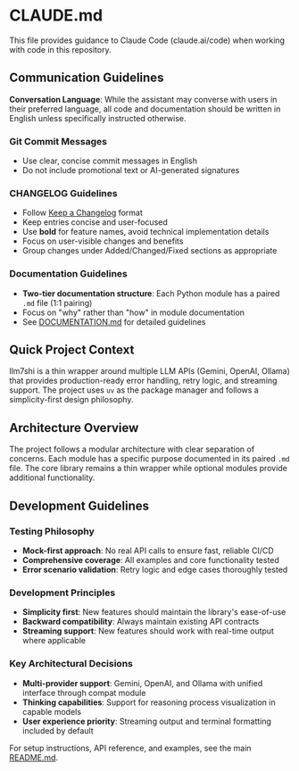 # CLAUDE.md

This file provides guidance to Claude Code (claude.ai/code) when working with code in this repository.

## Communication Guidelines

**Conversation Language**: While the assistant may converse with users in their preferred language, all code and documentation should be written in English unless specifically instructed otherwise.

### Git Commit Messages
- Use clear, concise commit messages in English
- Do not include promotional text or AI-generated signatures

### CHANGELOG Guidelines
- Follow [Keep a Changelog](https://keepachangelog.com/en/1.0.0/) format
- Keep entries concise and user-focused
- Use **bold** for feature names, avoid technical implementation details
- Focus on user-visible changes and benefits
- Group changes under Added/Changed/Fixed sections as appropriate

### Documentation Guidelines
- **Two-tier documentation structure**: Each Python module has a paired `.md` file (1:1 pairing)
- Focus on "why" rather than "how" in module documentation
- See [DOCUMENTATION.md](DOCUMENTATION.md) for detailed guidelines

## Quick Project Context

llm7shi is a thin wrapper around multiple LLM APIs (Gemini, OpenAI, Ollama) that provides production-ready error handling, retry logic, and streaming support. The project uses `uv` as the package manager and follows a simplicity-first design philosophy.

## Architecture Overview

The project follows a modular architecture with clear separation of concerns. Each module has a specific purpose documented in its paired `.md` file. The core library remains a thin wrapper while optional modules provide additional functionality.

## Development Guidelines

### Testing Philosophy
- **Mock-first approach**: No real API calls to ensure fast, reliable CI/CD
- **Comprehensive coverage**: All examples and core functionality tested
- **Error scenario validation**: Retry logic and edge cases thoroughly tested

### Development Principles
- **Simplicity first**: New features should maintain the library's ease-of-use
- **Backward compatibility**: Always maintain existing API contracts
- **Streaming support**: New features should work with real-time output where applicable

### Key Architectural Decisions
- **Multi-provider support**: Gemini, OpenAI, and Ollama with unified interface through compat module
- **Thinking capabilities**: Support for reasoning process visualization in capable models
- **User experience priority**: Streaming output and terminal formatting included by default

For setup instructions, API reference, and examples, see the main [README.md](README.md).
